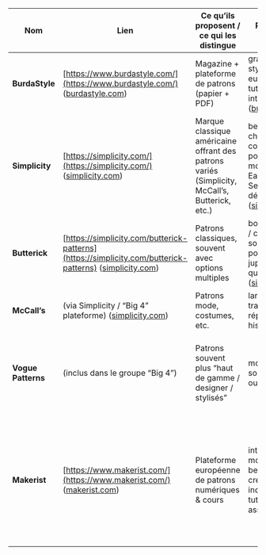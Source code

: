 | Nom                | Lien                                                                                                         | Ce qu’ils proposent / ce qui les distingue                                                     | Points forts / spécialités                                                                                               | Risques / ce qu’il faut vérifier                                                                                                                                                                   |
| ------------------ | ------------------------------------------------------------------------------------------------------------ | ---------------------------------------------------------------------------------------------- | ------------------------------------------------------------------------------------------------------------------------ | -------------------------------------------------------------------------------------------------------------------------------------------------------------------------------------------------- |
| **BurdaStyle**     | [https://www.burdastyle.com/](https://www.burdastyle.com/) ([burdastyle.com][1])                             | Magazine + plateforme de patrons (papier + PDF)                                                | grande diversité, styles européens, tutoriels vidéo intégrés. ([burdastyle.com][2])                                      | Certains modèles sont techniques ; vérifier le niveau « Easy / pour débutant »                                                                                                                     |
| **Simplicity**     | [https://simplicity.com/](https://simplicity.com/) ([simplicity.com][3])                                     | Marque classique américaine offrant des patrons variés (Simplicity, McCall’s, Butterick, etc.) | beaucoup de choix, conversion PDF possible, modèles “Very Easy / Easy to Sew” dédiés aux débutants ([simplicity.com][3]) | Le groupe “Big 4” (Simplicity, Butterick, McCall’s, Vogue) a récemment été vendu à un liquidateur, ce qui rend l’avenir incertain. ([Craft Industry Alliance][4])                                  |
| **Butterick**      | [https://simplicity.com/butterick-patterns](https://simplicity.com/butterick-patterns) ([simplicity.com][5]) | Patrons classiques, souvent avec options multiples                                             | bon rapport style / complexité, souvent utilisés pour robes, jupes, vêtements quotidiens. ([simplicity.com][5])          | Comme pour Simplicity, vérifier que le patron est “facile / débutant”                                                                                                                              |
| **McCall’s**       | (via Simplicity / “Big 4” plateforme) ([simplicity.com][3])                                                  | Patrons mode, costumes, etc.                                                                   | large catalogue traditionnel, réputation historique                                                                      | même incertitude face aux changements récents du groupe                                                                                                                                            |
| **Vogue Patterns** | (inclus dans le groupe “Big 4”)                                                                              | Patrons souvent plus “haut de gamme / designer / stylisés”                                     | modèles variés, souvent élégants ou sophistiqués                                                                         | certains modèles Vogue peuvent être techniques ou avec des mesures “standards américaines” moins adaptées sans ajustements                                                                         |
| **Makerist**       | [https://www.makerist.com/](https://www.makerist.com/) ([makerist.com][6])                                   | Plateforme européenne de patrons numériques & cours                                            | interface moderne, beaucoup de créateurs indépendants, tutoriels associés                                                | **Important : Makerist a annoncé sa fermeture** : les ventes de patrons ont cessé début 2025, l’accès aux téléchargements a pris fin le 11 février 2025. ([PatternReview.com Sewing Community][7]) |

[1]: https://www.burdastyle.com/?srsltid=AfmBOoqkPaEesuelRLueu8heELdKwcJMxs7nrW15HQblviCpIqj5fFJ3&utm_source=chatgpt.com "Homepage Burdastyle | BurdaStyle.com"
[2]: https://www.burdastyle.com/videos?utm_source=chatgpt.com "videos | BurdaStyle.com"
[3]: https://simplicity.com/?utm_source=chatgpt.com "Your Sewing Pattern Destination"
[4]: https://craftindustryalliance.org/parent-company-of-the-big-4-sewing-pattern-brands-sold-to-a-liquidator/?utm_source=chatgpt.com "Parent Company of the Big 4 Sewing Pattern Brands Sold ..."
[5]: https://simplicity.com/butterick-patterns?utm_source=chatgpt.com "Shop Butterick Sewing Patterns for Your Day-to-Day Fashion"
[6]: https://www.makerist.com/?utm_source=chatgpt.com "makerist"
[7]: https://sewing.patternreview.com/SewingDiscussions/topic/129792?utm_source=chatgpt.com "Makerist Says Good-bye - Sewing Pattern Review"
